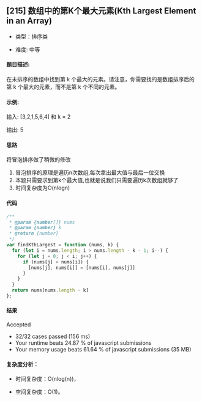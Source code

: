 
## [215] 数组中的第K个最大元素(Kth Largest Element in an Array)

- 类型：排序类

- 难度: 中等

#### 题目描述:

在未排序的数组中找到第 k 个最大的元素。请注意，你需要找的是数组排序后的第 k 个最大的元素，而不是第 k 个不同的元素。


#### 示例:


输入: [3,2,1,5,6,4] 和 k = 2

输出: 5


#### 思路

将冒泡排序做了稍微的修改

1. 冒泡排序的原理是遍历n次数组,每次拿出最大值与最后一位交换
1. 本题只需要求到第k个最大值,也就是说我们只需要遍历k次数组就够了
1. 时间复杂度为O(nlogn)

#### 代码

```javascript
/**
 * @param {number[]} nums
 * @param {number} k
 * @return {number}
 */
var findKthLargest = function (nums, k) {
  for (let i = nums.length; i > nums.length - k - 1; i--) {
    for (let j = 0; j < i; j++) {
      if (nums[j] > nums[i]) {
        [nums[j], nums[i]] = [nums[i], nums[j]]
      }
    }
  }
  return nums[nums.length - k]
};
```

#### 结果

Accepted
- 32/32 cases passed (156 ms)
- Your runtime beats 24.87 % of javascript submissions
- Your memory usage beats 61.64 % of javascript submissions (35 MB)

#### 复杂度分析：

- 时间复杂度：O(nlog(n))，

- 空间复杂度：O(1)。

